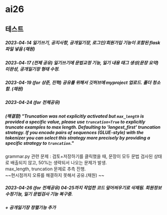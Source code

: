 # ai26

## 테스트

##### 2023-04-14 일기쓰기, 공지사항, 공개일기장, 로그인/회원가입 기능이 포함된 flask 파일 넣음 (채원)
##### 2023-04-17 (전체 공유) 일기쓰기에 문법교정 기능, 일기 내용 태그 생성(문장 요약) 미완성, 공개일기장 형태 수정. 
##### 2023-04-19 (for 상준, 진혁) 공유를 위해서 깃허브에 myproject 업로드. 폴더 청소함. (채원)
##### 2023-04-24 (for 전체공유) 
##### (해결함) "Truncation was not explicitly activated but `max_length` is provided a specific value, please use `truncation=True` to explicitly truncate examples to max length. Defaulting to 'longest_first' truncation strategy. If you encode pairs of sequences (GLUE-style) with the tokenizer you can select this strategy more precisely by providing a specific strategy to `truncation`." <br>
grammar.py 관련 문제 : 검토+저장하기를 클릭했을 때, 문장이 모두 문법 검사된 상태로 배출되지 않고, 50%는 생략되서 나오는 문제가 발생. <br>
max_length, truncation 문제로 추측 진행. <br>
~~현시점까지 오류를 해결하지 못해서 공유.(채원) ~~
##### 2023-04-26 (for 전체공유) 04-25까지 작업한 코드 덮어씌우기로 삭제됨. 회원정보 수정기능, 일기 문법검사 기능 복구중.
##### + 공개일기장 정렬기능 추가

